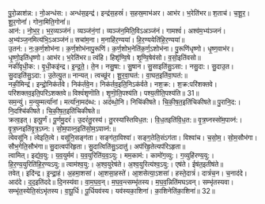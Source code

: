 

  
पु॒रो॒ळाश॑न्न:। नो॒अन्ध॑स:। अन्ध॑स॒इन्द्र॑। इन्द्र॑स॒हस्रं॑। स॒हस्र॒माभ॑अर। आभ॑र। भ॒रेति॑भर॥ श॒ताच॑। च॒शू॒र॒। शू॒र॒गोनां॑। गोना॒मिति॒गोनां॑॥  
आन॑:। नो॒भ॒र॒। भ॒र॒व्यञ्ज॑नं। व्यञ्ज॑नं॒गां। व्यञ्ज॑न॒मिति॒विऽअञ्ज॑नं। गामश्वं॑। अश्व॑म॒भ्य॑ञ्जनं। अ॒भ्य॑ञ्ज॒नमित्य॑भि॒ऽअञ्ज॑नं॥ सचा॑म॒ना। म॒नाहि॑र॒ण्यया॑। हि॒र॒ण्ययेति॑हि॒र॒ण्यया॑॥  
उ॒तन॑:। न॒:क॒र्ण॒शोभ॑ना। क॒र्ण॒शोभ॑नापु॒रूणि॑। क॒र्ण॒शोभ॒नेति॑क॒र्ण॒ऽशोभ॑ना। पु॒रूणि॑धृष्णो। धृ॒ष्ण॒वाभ॑र। धृ॒ष्णो॒इति॑धृष्णो। आभ॑र। भ॒रेति॑भर॥ त्वंहि। हिशृ॑ण्वि॒षे। शृ॒ण्वि॒षेव॑सो। व॒सो॒इति॑वसो॥  
नकीं॑वृधी॒क:। वृ॒धी॒कइ॑न्द्र। इ॒न्द्र॒ते॒। ते॒न। नसु॒षा:। सु॒षान। सु॒साइति॑सु॒ऽसा:। नसु॒दा:। सु॒दाउ॒त। सु॒दाइति॑सु॒ऽदा:। उ॒तेत्यु॒त॥ नान्यत्। त्वच्छू॑र। शू॒र॒वा॒घत॑:। वा॒घत॒इति॑वा॒घत॑:॥  
नकी॒मिन्द्र॑। इन्द्रो॒निक॑र्तवे। निक॑र्तवे॒न। निक॑र्तव॒इति॒निऽक॑र्वते। नश॒क्र:। श॒क्र:परि॑शक्तवे। परि॑शक्तव॒इति॒परि॑ऽशक्तवे॥ विश्वं॑शृणॊति। शृ॒णॊ॒ति॒पश्य॑ति। पश्य॒तीति॒पश्य॑ति॥ 31॥  
सम॒न्युं। म॒न्युम्मर्त्या॑नां। मर्त्या॑ना॒मद॑ब्ध:। अद॑ब्धो॒नि। निचि॑कीषते। चि॒की॒ष॒त॒इति॑चिकीषते॥ पु॒रानि॒द:। नि॒दश्चि॑कीषते। चि॒की॒ष॒त॒इति॑चिकीषते॥  
क्रत्व॒इत्। इत्पू॒र्णं। पू॒र्णमु॒दरं॑। उ॒दरं॑तु॒रस्य॑। तु॒रस्या॑स्तिविध॒त:। वि॒ध॒तइति॑वि॒ध॒त:॥ वृ॒त्र॒घ्नस्सो॑म॒पाव्न॑:। वृ॒त्र॒घ्नइति॑वृ॒त्र॒ऽघ्न:। सो॒म॒पाव्न॒इति॑सो॒म॒ऽपाव्न॑:॥  
त्वेवसू॑नि। त्वेइति॒त्वे। वसू॑नि॒सङ्ग॑ता। सङ्ग॑ता॒विश्वा॑। सङ्ग॒तेति॒संऽग॑ता। विश्वा॑च। च॒सो॒म॒। सो॒म॒सौभ॑गा। सौभ॒गेति॒सौभ॑गा॥ सु॒दात्वप॑रिहृता। सु॒दात्विति॑सु॒ऽदातु॑। अप॑रिहृ॒तेत्यप॑रिऽहृता॥  
त्वामित्। इद्य॑व॒यु:। य॒व॒युर्मम॑। य॒व॒युरिति॑य॒व॒ऽयु:। मम॒काम॑:। कामो॑ग॒व्यु:। ग॒व्युहि॑रण्य॒यु:। हि॒र॒ण्य॒युरिति॑हि॒र॒ण्यऽयु:॥ त्वाम॑श्व॒यु:। अ॒श्व॒युरेष॑ते। अ॒श्व॒युरित्य॑श्व॒ऽयु:। एष॑ते। ईष॑त॒इतीष॑ते॥  
तवेत्। इदि॑न्द्र। इ॒न्द्रा॒हं। अ॒हमा॒शसा॑। आ॒शसा॒हस्ते॑। आ॒शसेत्या॒ऽशसा॑। हस्ते॒दात्रं॑। दात्रं॑च॒न। च॒नाद॑दे। आद॑दे। द॒द॒इति॑ददे॥ दि॒नस्य॑वा। वा॒म॒घ॒व॒न्। म॒घ॒व॒न्त्सम्भृ॑तस्य। म॒घ॒व॒न्निति॑मघऽवन्। सम्भृ॑तस्यवा। सम्भृ॑त॒स्येति॒संऽभृ॑तस्य। वा॒पू॒र्धि। पू॒र्धियव॑स्य। यव॑स्यका॒शिना॑। का॒शिनेति॑का॒शिना॑॥ 32॥  
